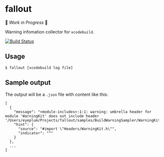 # fallout

🚧 _Work in Progress_ 🚧

Warning infomation collector for `xcodebuild`.

[![Build Status](https://travis-ci.org/Codezerker/fallout.svg?branch=master)](https://travis-ci.org/Codezerker/fallout)

## Usage

```shell
$ fallout [xcodebuild log file]
```

## Sample output

The output will be a `.json` file with content like this:

```
[
  {
    "message": "<module-includes>:1:1: warning: umbrella header for module 'WarningKit' does not include header '/Users/eyeplum/Projects/fallout/samples/BuildWarningSampler/WarningKit/WNGView.h'",
    "hint": {
      "source": "#import \"Headers/WarningKit.h\"",
      "indicator": "^"
    }
  },
  ...
]
```
